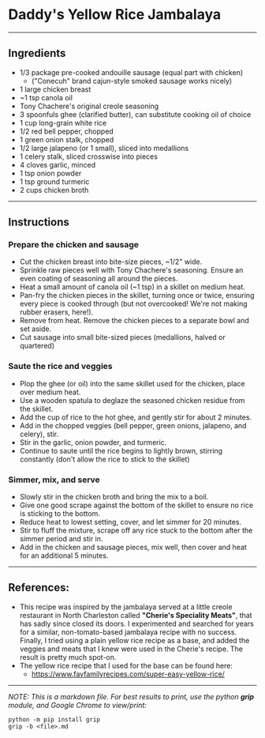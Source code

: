 # Daddy's Yellow Rice Jambalaya

***
## Ingredients
+ 1/3 package pre-cooked andouille sausage (equal part with chicken)
  + ("Conecuh" brand cajun-style smoked sausage works nicely)
+ 1 large chicken breast
+ ~1 tsp canola oil
+ Tony Chachere's original creole seasoning
+ 3 spoonfuls ghee (clarified butter), can substitute cooking oil of choice
+ 1 cup long-grain white rice
+ 1/2 red bell pepper, chopped
+ 1 green onion stalk, chopped
+ 1/2 large jalapeno (or 1 small), sliced into medallions
+ 1 celery stalk, sliced crosswise into pieces
+ 4 cloves garlic, minced
+ 1 tsp onion powder
+ 1 tsp ground turmeric
+ 2 cups chicken broth
***
## Instructions

### Prepare the chicken and sausage
+ Cut the chicken breast into bite-size pieces, ~1/2" wide.
+ Sprinkle raw pieces well with Tony Chachere's seasoning.  Ensure an even coating of seasoning all around the pieces.
+ Heat a small amount of canola oil (~1 tsp) in a skillet on medium heat.
+ Pan-fry the chicken pieces in the skillet, turning once or twice, ensuring every piece is cooked through (but not overcooked! We're not making rubber erasers, here!).
+ Remove from heat. Remove the chicken pieces to a separate bowl and set aside.
+ Cut sausage into small bite-sized pieces (medallions, halved or quartered)

### Saute the rice and veggies
+ Plop the ghee (or oil) into the same skillet used for the chicken, place over medium heat.
+ Use a wooden spatula to deglaze the seasoned chicken residue from the skillet.
+ Add the cup of rice to the hot ghee, and gently stir for about 2 minutes.
+ Add in the chopped veggies (bell pepper, green onions, jalapeno, and celery), stir.
+ Stir in the garlic, onion powder, and turmeric.
+ Continue to saute until the rice begins to lightly brown, stirring constantly (don't allow the rice to stick to the skillet)

### Simmer, mix, and serve
+ Slowly stir in the chicken broth and bring the mix to a boil.
+ Give one good scrape against the bottom of the skillet to ensure no rice is sticking to the bottom.
+ Reduce heat to lowest setting, cover, and let simmer for 20 minutes.
+ Stir to fluff the mixture, scrape off any rice stuck to the bottom after the simmer period and stir in.
+ Add in the chicken and sausage pieces, mix well, then cover and heat for an additional 5 minutes.

***
## References:

+ This recipe was inspired by the jambalaya served at a little creole restaurant in North Charleston called **"Cherie's Speciality Meats"**, that has sadly since closed its doors. I experimented and searched for years for a similar, non-tomato-based jambalaya recipe with no success. Finally, I tried using a plain yellow rice recipe as a base, and added the veggies and meats that I knew were used in the Cherie's recipe. The result is pretty much spot-on.
+ The yellow rice recipe that I used for the base can be found here:
  + https://www.favfamilyrecipes.com/super-easy-yellow-rice/


***
*NOTE: This is a markdown file. For best results to print, use the python **grip** module, and Google Chrome to view/print:*
```console
python -m pip install grip
grip -b <file>.md
```
